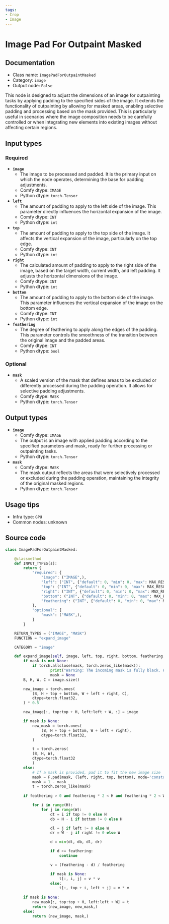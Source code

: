 ```yaml
---
tags:
- Crop
- Image
---
```


# Image Pad For Outpaint Masked
## Documentation
- Class name: `ImagePadForOutpaintMasked`
- Category: `image`
- Output node: `False`

This node is designed to adjust the dimensions of an image for outpainting tasks by applying padding to the specified sides of the image. It extends the functionality of outpainting by allowing for masked areas, enabling selective padding and processing based on the mask provided. This is particularly useful in scenarios where the image composition needs to be carefully controlled or when integrating new elements into existing images without affecting certain regions.
## Input types
### Required
- **`image`**
    - The image to be processed and padded. It is the primary input on which the node operates, determining the base for padding adjustments.
    - Comfy dtype: `IMAGE`
    - Python dtype: `torch.Tensor`
- **`left`**
    - The amount of padding to apply to the left side of the image. This parameter directly influences the horizontal expansion of the image.
    - Comfy dtype: `INT`
    - Python dtype: `int`
- **`top`**
    - The amount of padding to apply to the top side of the image. It affects the vertical expansion of the image, particularly on the top edge.
    - Comfy dtype: `INT`
    - Python dtype: `int`
- **`right`**
    - The calculated amount of padding to apply to the right side of the image, based on the target width, current width, and left padding. It adjusts the horizontal dimensions of the image.
    - Comfy dtype: `INT`
    - Python dtype: `int`
- **`bottom`**
    - The amount of padding to apply to the bottom side of the image. This parameter influences the vertical expansion of the image on the bottom edge.
    - Comfy dtype: `INT`
    - Python dtype: `int`
- **`feathering`**
    - The degree of feathering to apply along the edges of the padding. This parameter controls the smoothness of the transition between the original image and the padded areas.
    - Comfy dtype: `INT`
    - Python dtype: `bool`
### Optional
- **`mask`**
    - A scaled version of the mask that defines areas to be excluded or differently processed during the padding operation. It allows for selective padding adjustments.
    - Comfy dtype: `MASK`
    - Python dtype: `torch.Tensor`
## Output types
- **`image`**
    - Comfy dtype: `IMAGE`
    - The output is an image with applied padding according to the specified parameters and mask, ready for further processing or outpainting tasks.
    - Python dtype: `torch.Tensor`
- **`mask`**
    - Comfy dtype: `MASK`
    - The mask output reflects the areas that were selectively processed or excluded during the padding operation, maintaining the integrity of the original masked regions.
    - Python dtype: `torch.Tensor`
## Usage tips
- Infra type: `GPU`
- Common nodes: unknown


## Source code
```python
class ImagePadForOutpaintMasked:

    @classmethod
    def INPUT_TYPES(s):
        return {
            "required": {
                "image": ("IMAGE",),
                "left": ("INT", {"default": 0, "min": 0, "max": MAX_RESOLUTION, "step": 8}),
                "top": ("INT", {"default": 0, "min": 0, "max": MAX_RESOLUTION, "step": 8}),
                "right": ("INT", {"default": 0, "min": 0, "max": MAX_RESOLUTION, "step": 8}),
                "bottom": ("INT", {"default": 0, "min": 0, "max": MAX_RESOLUTION, "step": 8}),
                "feathering": ("INT", {"default": 0, "min": 0, "max": MAX_RESOLUTION, "step": 1}),
            },
            "optional": {
                "mask": ("MASK",),
            }
        }

    RETURN_TYPES = ("IMAGE", "MASK")
    FUNCTION = "expand_image"

    CATEGORY = "image"

    def expand_image(self, image, left, top, right, bottom, feathering, mask=None):
        if mask is not None:
            if torch.allclose(mask, torch.zeros_like(mask)):
                    print("Warning: The incoming mask is fully black. Handling it as None.")
                    mask = None
        B, H, W, C = image.size()

        new_image = torch.ones(
            (B, H + top + bottom, W + left + right, C),
            dtype=torch.float32,
        ) * 0.5

        new_image[:, top:top + H, left:left + W, :] = image

        if mask is None:
            new_mask = torch.ones(
                (B, H + top + bottom, W + left + right),
                dtype=torch.float32,
            )

            t = torch.zeros(
            (B, H, W),
            dtype=torch.float32
            )
        else:
            # If a mask is provided, pad it to fit the new image size
            mask = F.pad(mask, (left, right, top, bottom), mode='constant', value=0)
            mask = 1 - mask
            t = torch.zeros_like(mask)
        
        if feathering > 0 and feathering * 2 < H and feathering * 2 < W:

            for i in range(H):
                for j in range(W):
                    dt = i if top != 0 else H
                    db = H - i if bottom != 0 else H

                    dl = j if left != 0 else W
                    dr = W - j if right != 0 else W

                    d = min(dt, db, dl, dr)

                    if d >= feathering:
                        continue

                    v = (feathering - d) / feathering

                    if mask is None:
                        t[:, i, j] = v * v
                    else:
                        t[:, top + i, left + j] = v * v
        
        if mask is None:
            new_mask[:, top:top + H, left:left + W] = t
            return (new_image, new_mask,)
        else:
            return (new_image, mask,)

```

